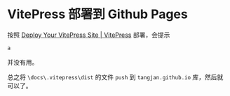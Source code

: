 # VitePress 部署到 Github Pages

按照 [Deploy Your VitePress Site | VitePress](https://vitepress.dev/guide/deploy#github-pages) 部署，会提示

```txt
a
```

并没有用。

总之将 `\docs\.vitepress\dist` 的文件 `push` 到 `tangjan.github.io` 库，然后就可以了。
